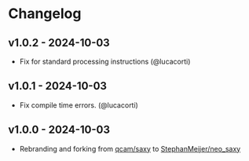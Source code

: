 # Changelog

## v1.0.2 - 2024-10-03

- Fix for standard processing instructions (@lucacorti)

## v1.0.1 - 2024-10-03

- Fix compile time errors. (@lucacorti)

## v1.0.0 - 2024-10-03

- Rebranding and forking from [qcam/saxy](https://github.com/qcam/saxy) to [StephanMeijer/neo_saxy](https://github.com/StephanMeijer/neo_saxy)
